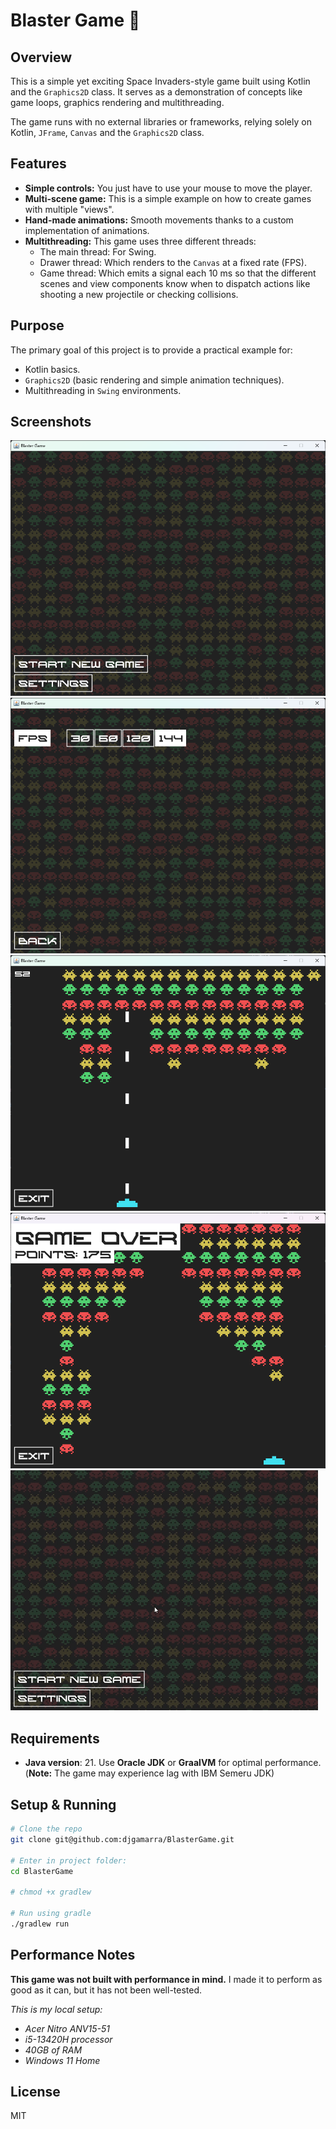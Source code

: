 # Blaster Game 🚀

## Overview

This is a simple yet exciting Space Invaders-style game built using Kotlin
and the `Graphics2D` class. It serves as a demonstration of concepts like
game loops, graphics rendering and multithreading.

The game runs with no external libraries or frameworks, relying solely on
Kotlin, `JFrame`, `Canvas` and the `Graphics2D` class.

## Features

- **Simple controls:** You just have to use your mouse to move the player.
- **Multi-scene game:** This is a simple example on how to create games
  with multiple "views".
- **Hand-made animations:** Smooth movements thanks to a custom
  implementation of animations.
- **Multithreading:** This game uses three different threads:
    - The main thread: For Swing.
    - Drawer thread: Which renders to the `Canvas` at a fixed rate (FPS).
    - Game thread: Which emits a signal each 10 ms so that the different
      scenes and view components know when to dispatch actions like
      shooting a new projectile or checking collisions.

## Purpose

The primary goal of this project is to provide a practical example for:

- Kotlin basics.
- `Graphics2D` (basic rendering and simple animation techniques).
- Multithreading in `Swing` environments.

## Screenshots

![Start screen](/screenshots/start.png?raw=true "Start screen")
![Settings screen](/screenshots/settings.png?raw=true "Settings screen")
![Game](/screenshots/game.png?raw=true "Game")
![Game over screen](/screenshots/game_over.png?raw=true "Game over screen")
![Demo](/screenshots/demo.gif?raw=true "Demo")

## Requirements

- **Java version**: 21. Use **Oracle JDK** or **GraalVM** for optimal
  performance. (**Note:**  The game may experience lag with IBM Semeru JDK)

## Setup & Running

```bash
# Clone the repo
git clone git@github.com:djgamarra/BlasterGame.git

# Enter in project folder:
cd BlasterGame

# chmod +x gradlew

# Run using gradle
./gradlew run
```

## Performance Notes

**This game was not built with performance in mind.** I made it to perform
as good as it can, but it has not been well-tested.

_This is my local setup:_
- _Acer Nitro ANV15-51_
- _i5-13420H processor_
- _40GB of RAM_
- _Windows 11 Home_

## License

MIT

